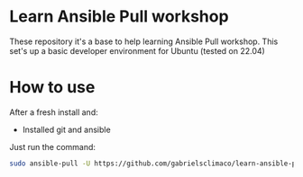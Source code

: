 # Learn Ansible Pull workshop

These repository it's a base to help learning Ansible Pull workshop. This set's up a basic developer environment for Ubuntu (tested on 22.04)

# How to use

After a fresh install and:

  - Installed git and ansible

Just run the command:

```sh
sudo ansible-pull -U https://github.com/gabrielsclimaco/learn-ansible-pull-workshop.git
```
